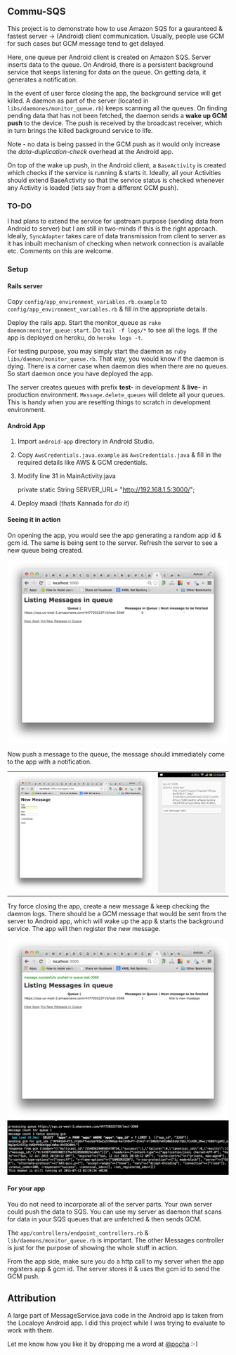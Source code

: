 ## Commu-SQS

This project is to demonstrate how to use Amazon SQS for a gauranteed & fastest server -> (Android) client communication. Usually, people use GCM for such cases but GCM message tend to get delayed. 

Here, one queue per Android client is created on Amazon SQS. Server inserts data to the queue. On Android, there is a persistent background service that keeps listening for data on the queue. On getting data, it generates a notification. 

In the event of user force closing the app, the background service will get killed. A daemon as part of the server (located in `libs/daemones/monitor_queue.rb`) keeps scanning all the queues. On finding pending data that has not been fetched, the daemon sends a **wake up GCM push** to the device. The push is received by the broadcast receiver, which in turn brings the killed background service to life. 

Note - no data is being passed in the GCM push as it would only increase the *data-duplication-check* overhead at the Android app. 

On top of the wake up push, in the Android client, a `BaseActivity` is created which checks if the service is running & starts it. Ideally, all your Activities should extend BaseActivity so that the service status is checked whenever any Activity is loaded (lets say from a different GCM push). 

### TO-DO 

I had plans to extend the service for upstream purpose (sending data from Android to server) but I am still in two-minds if this is the right approach. Ideally, `SyncAdapter` takes care of data transmission from client to server as it has inbuilt mechanism of checking when network connection is available etc. Comments on this are welcome. 

### Setup 

#### Rails server

Copy `config/app_environment_variables.rb.example` to `config/app_environment_variables.rb` & fill in the appropriate details. 

Deploy the rails app. Start the monitor\_queue as `rake daemon:monitor_queue:start`. Do `tail -f logs/*` to see all the logs. If the app is deployed on heroku, do `heroku logs -t`. 

For testing purpose, you may simply start the daemon as `ruby libs/daemon/monitor_queue.rb`. That way, you would know if the daemon is dying. There is a corner case when daemon dies when there are no queues. So start daemon once you have deployed the app. 

The server creates queues with prefix **test-** in development & **live-** in production environment. `Message.delete_queues` will delete all your queues. This is handy when you are resetting things to scratch in development environment. 

#### Android App

1. Import `android-app` directory in Android Studio.
2. Copy `AwsCredentials.java.example` as `AwsCredentials.java` & fill in the required details like AWS & GCM credentials.
3. Modify line 31 in MainActivity.java

    private static String SERVER_URL= "http://192.168.1.5:3000/";

3. Deploy maadi (thats Kannada for *do it*)

#### Seeing it in action

On opening the app, you would see the app generating a random app id & gcm id. The same is being sent to the server. Refresh the server to see a new queue being created.

![New Queue on Server](images/new-queue.png)

Now push a message to the queue, the message should immediately come to the app with a notification. 

<table style="width:100%">
  <tr>
    <td style="width:66%"><img src="images/new-message-in-queue.png"/></td>
    <td style="width:33%"><img src="images/new-message-delivered.png"/></td>
  </tr>
</table>

Try force closing the app, create a new message & keep checking the daemon logs. There should be a GCM message that would be sent from the server to Android app, which will wake up the app & starts the background service. The app will then register the new message. 


![Message pending to be sent on the server](images/message-pending.png)
![Logs showing GCM sent](images/gcm-sent.png)


#### For your app

You do not need to incorporate all of the server parts. Your own server could push the data to SQS. You can use my server as daemon that scans for data in your SQS queues that are unfetched & then sends GCM.  

The `app/controllers/endpoint_controllers.rb` & `lib/daemons/monitor_queue.rb` is important. The other Messages controller is just for the purpose of showing the whole stuff in action. 

From the app side, make sure you do a http call to my server when the app registers app & gcm id. The server stores it & uses the gcm id to send the GCM push.

## Attribution

A large part of MessageService.java code in the Android app is taken from the Localoye Android app. I did this project while I was trying to evaluate to work with them. 

Let me know how you like it by dropping me a word at [@pocha](http://twitter.com/pocha) :-)

